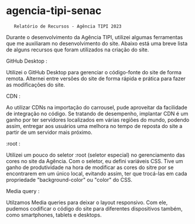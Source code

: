 # agencia-tipi-senac

       Relatório de Recursos - Agência TIPI 2023

Durante o desenvolvimento da Agência TIPI, utilizei algumas ferramentas que
me auxiliaram no desenvolvimento do site. Abaixo está uma breve lista de
alguns recursos que foram utilizados na criação do site.

GitHub Desktop :

Utilizei o GitHub Desktop para gerenciar o código-fonte do site de forma remota.
Alternei entre versões do site de forma rápida e prática para fazer as modificações
do site.

CDN :

Ao utilizar CDNs na importação do carrousel, pude aproveitar da facilidade
de integração no código. Se tratando de desempenho, implantar CDN é um ganho por ter servidores localizados em várias regiões do mundo, podendo assim, entregar aos usuários uma melhora no tempo de reposta do site a partir de um servidor mais próximo.

:root :

Utilizei um pouco do seletor :root (seletor especial) no gerenciamento das cores
no site da Agência. Com o seletor, eu defini variáveis CSS. Tive um ganho de produtividade na hora de modificar as cores do sitre por se encontrarem em um único local, evitando assim, ter que trocá-las em cada propriedade "background-color" ou "color" do CSS.

Media query :

Utilzamos Media queries para deixar o layout responsivo. Com ele, pudemos codificar o código do site para diferentes dispositivos também, como smartphones, tablets e desktops.


